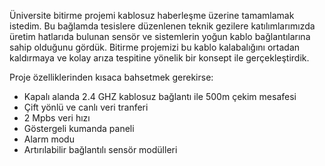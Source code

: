 Üniversite bitirme projemi kablosuz haberleşme üzerine tamamlamak istedim. 
Bu bağlamda tesislere düzenlenen teknik gezilere katılımlarımızda üretim hatlarıda bulunan sensör ve sistemlerin yoğun kablo bağlantılarına sahip olduğunu gördük.
Bitirme projemizi bu kablo kalabalığını ortadan kaldırmaya ve kolay arıza tespitine yönelik bir konsept ile gerçekleştirdik.

Proje özelliklerinden kısaca bahsetmek gerekirse:
- Kapalı alanda 2.4 GHZ kablosuz bağlantı ile 500m çekim mesafesi
- Çift yönlü ve canlı veri tranferi 
- 2 Mpbs veri hızı 
- Göstergeli kumanda paneli 
- Alarm modu 
- Artırılabilir bağlantılı sensör modülleri
